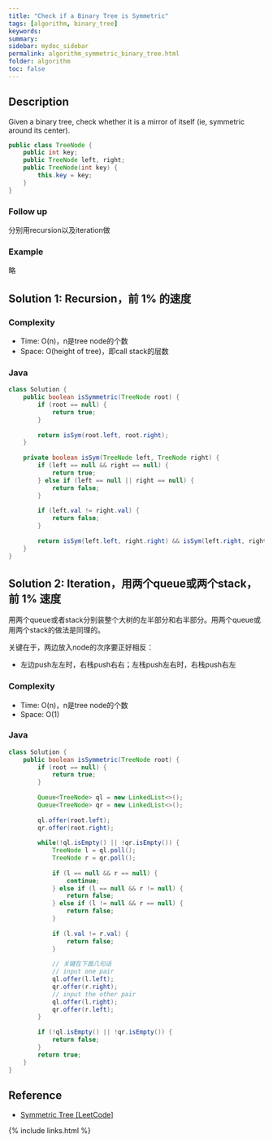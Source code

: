 ```yaml
---
title: "Check if a Binary Tree is Symmetric"
tags: [algorithm, binary_tree]
keywords:
summary:
sidebar: mydoc_sidebar
permalink: algorithm_symmetric_binary_tree.html
folder: algorithm
toc: false
---
```


## Description
Given a binary tree, check whether it is a mirror of itself (ie, symmetric around its center).
```java
public class TreeNode {
    public int key;
    public TreeNode left, right;
    public TreeNode(int key) {
        this.key = key;
    }
}
```

### Follow up
分别用recursion以及iteration做

### Example
略

## Solution 1: Recursion，前 1% 的速度

### Complexity
* Time: O(n)，n是tree node的个数
* Space: O(height of tree)，即call stack的层数

### Java
```java
class Solution {
    public boolean isSymmetric(TreeNode root) {
        if (root == null) {
            return true;
        }
        
        return isSym(root.left, root.right);
    }
    
    private boolean isSym(TreeNode left, TreeNode right) {
        if (left == null && right == null) {
            return true;
        } else if (left == null || right == null) {
            return false;
        }
        
        if (left.val != right.val) {
            return false;
        }
        
        return isSym(left.left, right.right) && isSym(left.right, right.left);
    }
}
```

## Solution 2: Iteration，用两个queue或两个stack，前 1% 速度
用两个queue或者stack分别装整个大树的左半部分和右半部分。用两个queue或用两个stack的做法是同理的。

关键在于，两边放入node的次序要正好相反：
* 左边push左左时，右栈push右右；左栈push左右时，右栈push右左


### Complexity
* Time: O(n)，n是tree node的个数
* Space: O(1)

### Java
```java
class Solution {
    public boolean isSymmetric(TreeNode root) {
        if (root == null) {
            return true;
        }
        
        Queue<TreeNode> ql = new LinkedList<>();
        Queue<TreeNode> qr = new LinkedList<>();
        
        ql.offer(root.left);
        qr.offer(root.right);
        
        while(!ql.isEmpty() || !qr.isEmpty()) {
            TreeNode l = ql.poll();
            TreeNode r = qr.poll();
            
            if (l == null && r == null) {
                continue;
            } else if (l == null && r != null) {
                return false;
            } else if (l != null && r == null) {
                return false;
            }
            
            if (l.val != r.val) {
                return false;
            }
            
            // 关键在下面几句话
            // input one pair
            ql.offer(l.left);
            qr.offer(r.right);
            // input the other pair
            ql.offer(l.right);
            qr.offer(r.left);
        }
        
        if (!ql.isEmpty() || !qr.isEmpty()) {
            return false;
        }
        return true;
    }
}
```

## Reference
* [Symmetric Tree [LeetCode]](https://leetcode.com/problems/symmetric-tree/description/)

{% include links.html %}
